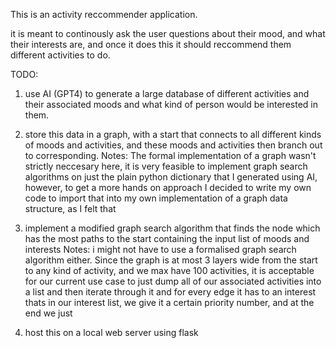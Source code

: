 This is an activity reccommender application. 

it is meant to continously ask the user questions about their mood, and what their interests are, and once it does this it should reccommend them different activities to do. 

TODO: 
1. use AI (GPT4) to generate a large database of different activities and their associated moods and what kind of person would be interested in them. 

2. store this data in a graph, with a start that connects to all different kinds of moods and activities, and these moods and activities then branch out to corresponding. 
    Notes: The formal implementation of a graph wasn't strictly neccesary here, it is very feasible to implement graph search algorithms on just the plain python dictionary that I generated using AI, however, to get a more hands on approach I decided to write my own code to import that into my own implementation of a graph data structure, as I felt that 

3. implement a modified graph search algorithm that finds the node which has the most paths to the start containing the input list of moods and interests 
    Notes: i might not have to use a formalised graph search algorithm either. Since the graph is at most 3 layers wide from the start to any kind of activity, and we max have 100 activities, it is acceptable for our current use case to just dump all of our associated activities into a list and then iterate through it and for every edge it has to an interest thats in our interest list, we give it a certain priority number, and at the end we just 
4. host this on a local web server using flask
